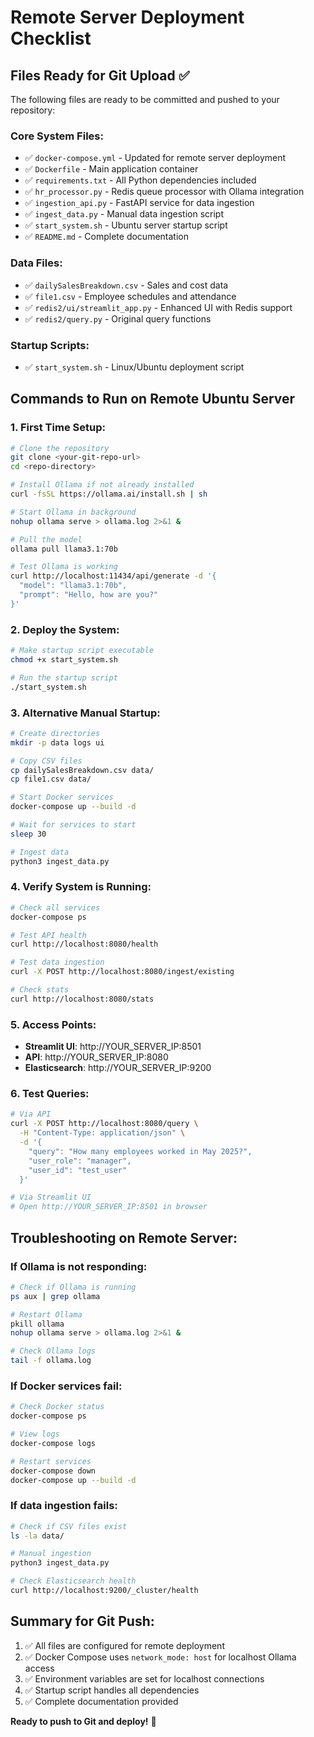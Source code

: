 # Remote Server Deployment Checklist

## Files Ready for Git Upload ✅

The following files are ready to be committed and pushed to your repository:

### Core System Files:
- ✅ `docker-compose.yml` - Updated for remote server deployment
- ✅ `Dockerfile` - Main application container
- ✅ `requirements.txt` - All Python dependencies included
- ✅ `hr_processor.py` - Redis queue processor with Ollama integration
- ✅ `ingestion_api.py` - FastAPI service for data ingestion
- ✅ `ingest_data.py` - Manual data ingestion script
- ✅ `start_system.sh` - Ubuntu server startup script
- ✅ `README.md` - Complete documentation

### Data Files:
- ✅ `dailySalesBreakdown.csv` - Sales and cost data
- ✅ `file1.csv` - Employee schedules and attendance
- ✅ `redis2/ui/streamlit_app.py` - Enhanced UI with Redis support
- ✅ `redis2/query.py` - Original query functions

### Startup Scripts:
- ✅ `start_system.sh` - Linux/Ubuntu deployment script

## Commands to Run on Remote Ubuntu Server

### 1. First Time Setup:
```bash
# Clone the repository
git clone <your-git-repo-url>
cd <repo-directory>

# Install Ollama if not already installed
curl -fsSL https://ollama.ai/install.sh | sh

# Start Ollama in background
nohup ollama serve > ollama.log 2>&1 &

# Pull the model
ollama pull llama3.1:70b

# Test Ollama is working
curl http://localhost:11434/api/generate -d '{
  "model": "llama3.1:70b", 
  "prompt": "Hello, how are you?"
}'
```

### 2. Deploy the System:
```bash
# Make startup script executable
chmod +x start_system.sh

# Run the startup script
./start_system.sh
```

### 3. Alternative Manual Startup:
```bash
# Create directories
mkdir -p data logs ui

# Copy CSV files
cp dailySalesBreakdown.csv data/
cp file1.csv data/

# Start Docker services
docker-compose up --build -d

# Wait for services to start
sleep 30

# Ingest data
python3 ingest_data.py
```

### 4. Verify System is Running:
```bash
# Check all services
docker-compose ps

# Test API health
curl http://localhost:8080/health

# Test data ingestion
curl -X POST http://localhost:8080/ingest/existing

# Check stats
curl http://localhost:8080/stats
```

### 5. Access Points:
- **Streamlit UI**: http://YOUR_SERVER_IP:8501
- **API**: http://YOUR_SERVER_IP:8080
- **Elasticsearch**: http://YOUR_SERVER_IP:9200

### 6. Test Queries:
```bash
# Via API
curl -X POST http://localhost:8080/query \
  -H "Content-Type: application/json" \
  -d '{
    "query": "How many employees worked in May 2025?",
    "user_role": "manager",
    "user_id": "test_user"
  }'

# Via Streamlit UI
# Open http://YOUR_SERVER_IP:8501 in browser
```

## Troubleshooting on Remote Server:

### If Ollama is not responding:
```bash
# Check if Ollama is running
ps aux | grep ollama

# Restart Ollama
pkill ollama
nohup ollama serve > ollama.log 2>&1 &

# Check Ollama logs
tail -f ollama.log
```

### If Docker services fail:
```bash
# Check Docker status
docker-compose ps

# View logs
docker-compose logs

# Restart services
docker-compose down
docker-compose up --build -d
```

### If data ingestion fails:
```bash
# Check if CSV files exist
ls -la data/

# Manual ingestion
python3 ingest_data.py

# Check Elasticsearch health
curl http://localhost:9200/_cluster/health
```

## Summary for Git Push:

1. ✅ All files are configured for remote deployment
2. ✅ Docker Compose uses `network_mode: host` for localhost Ollama access
3. ✅ Environment variables are set for localhost connections
4. ✅ Startup script handles all dependencies
5. ✅ Complete documentation provided

**Ready to push to Git and deploy!** 🚀
